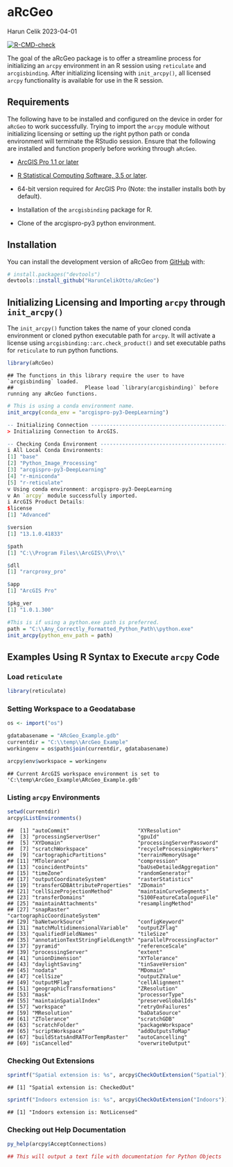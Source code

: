 aRcGeo
================
Harun Celik
2023-04-01

<!-- badges: start -->

[![R-CMD-check](https://github.com/HarunCelikOtto/aRcGeo/actions/workflows/R-CMD-check.yaml/badge.svg)](https://github.com/HarunCelikOtto/aRcGeo/actions/workflows/R-CMD-check.yaml)

<!-- badges: end -->

The goal of the aRcGeo package is to offer a streamline process for
initializing an `arcpy` environment in an R session using `reticulate`
and `arcgisbinding`. After initializing licensing with `init_arcpy()`,
all licensed `arcpy` functionality is available for use in the R
session.

## Requirements

The following have to be installed and configured on the device in order
for `aRcGeo` to work successfully. Trying to import the `arcpy` module
without initializing licensing or setting up the right python path or
conda environment will terminate the RStudio session. Ensure that the
following are installed and function properly before working through
`aRcGeo`.

- [ArcGIS Pro 1.1 or later](http://pro.arcgis.com/en/pro-app/)

- [R Statistical Computing Software, 3.5 or
  later](http://cran.cnr.berkeley.edu/bin/windows/base/).

- 64-bit version required for ArcGIS Pro (Note: the installer installs
  both by default).

- Installation of the `arcgisbinding` package for R.

- Clone of the arcgispro-py3 python environment.

## Installation

You can install the development version of aRcGeo from
[GitHub](https://github.com/) with:

``` r
# install.packages("devtools")
devtools::install_github("HarunCelikOtto/aRcGeo")
```

## Initializing Licensing and Importing `arcpy` through `init_arcpy()`

The `init_arcpy()` function takes the name of your cloned conda
environment or cloned python executable path for `arcpy`. It will
activate a license using `arcgisbinding::arc.check_product()` and set
executable paths for `reticulate` to run python functions.

``` r
library(aRcGeo)
```

    ## The functions in this library require the user to have `arcgisbinding` loaded.
    ##                       Please load `library(arcgisbinding)` before running any aRcGeo functions.

``` r
# This is using a conda environment name.
init_arcpy(conda_env = "arcgispro-py3-DeepLearning")
```

``` r
-- Initializing Connection ---------------------------------------------------------------------
> Initializing Connection to ArcGIS.

-- Checking Conda Environment ---------------------------------------------------------------------
i All Local Conda Environments:
[1] "base"                       
[2] "Python_Image_Processing"    
[3] "arcgispro-py3-DeepLearning" 
[4] "r-miniconda"               
[5] "r-reticulate"              
v Using conda environment: arcgispro-py3-DeepLearning
v An `arcpy` module successfully imported.                              
i ArcGIS Product Details:   
$license                    
[1] "Advanced"

$version
[1] "13.1.0.41833"

$path
[1] "C:\\Program Files\\ArcGIS\\Pro\\"

$dll
[1] "rarcproxy_pro"

$app
[1] "ArcGIS Pro"

$pkg_ver
[1] "1.0.1.300"
```

``` r
#This is if using a python.exe path is preferred.
path = "C:\\Any_Correctly_Formatted_Python_Path\\python.exe"
init_arcpy(python_env_path = path)
```

## Examples Using R Syntax to Execute `arcpy` Code

### Load `reticulate`

``` r
library(reticulate)
```

### Setting Workspace to a Geodatabase

``` r
os <- import("os")

gdatabasename = "ARcGeo_Example.gdb"
currentdir = "C:\\temp\\ArcGeo_Example"
workingenv = os$path$join(currentdir, gdatabasename)

arcpy$env$workspace = workingenv
```

    ## Current ArcGIS workspace environment is set to 'C:\temp\ArcGeo_Example\ARcGeo_Example.gdb'

### Listing `arcpy` Environments

``` r
setwd(currentdir)
arcpy$ListEnvironments()
```

    ##  [1] "autoCommit"                      "XYResolution"                   
    ##  [3] "processingServerUser"            "gpuId"                          
    ##  [5] "XYDomain"                        "processingServerPassword"       
    ##  [7] "scratchWorkspace"                "recycleProcessingWorkers"       
    ##  [9] "cartographicPartitions"          "terrainMemoryUsage"             
    ## [11] "MTolerance"                      "compression"                    
    ## [13] "coincidentPoints"                "baUseDetailedAggregation"       
    ## [15] "timeZone"                        "randomGenerator"                
    ## [17] "outputCoordinateSystem"          "rasterStatistics"               
    ## [19] "transferGDBAttributeProperties"  "ZDomain"                        
    ## [21] "cellSizeProjectionMethod"        "maintainCurveSegments"          
    ## [23] "transferDomains"                 "S100FeatureCatalogueFile"       
    ## [25] "maintainAttachments"             "resamplingMethod"               
    ## [27] "snapRaster"                      "cartographicCoordinateSystem"   
    ## [29] "baNetworkSource"                 "configKeyword"                  
    ## [31] "matchMultidimensionalVariable"   "outputZFlag"                    
    ## [33] "qualifiedFieldNames"             "tileSize"                       
    ## [35] "annotationTextStringFieldLength" "parallelProcessingFactor"       
    ## [37] "pyramid"                         "referenceScale"                 
    ## [39] "processingServer"                "extent"                         
    ## [41] "unionDimension"                  "XYTolerance"                    
    ## [43] "daylightSaving"                  "tinSaveVersion"                 
    ## [45] "nodata"                          "MDomain"                        
    ## [47] "cellSize"                        "outputZValue"                   
    ## [49] "outputMFlag"                     "cellAlignment"                  
    ## [51] "geographicTransformations"       "ZResolution"                    
    ## [53] "mask"                            "processorType"                  
    ## [55] "maintainSpatialIndex"            "preserveGlobalIds"              
    ## [57] "workspace"                       "retryOnFailures"                
    ## [59] "MResolution"                     "baDataSource"                   
    ## [61] "ZTolerance"                      "scratchGDB"                     
    ## [63] "scratchFolder"                   "packageWorkspace"               
    ## [65] "scriptWorkspace"                 "addOutputsToMap"                
    ## [67] "buildStatsAndRATForTempRaster"   "autoCancelling"                 
    ## [69] "isCancelled"                     "overwriteOutput"

### Checking Out Extensions

``` r
sprintf("Spatial extension is: %s", arcpy$CheckOutExtension("Spatial"))
```

    ## [1] "Spatial extension is: CheckedOut"

``` r
sprintf("Indoors extension is: %s", arcpy$CheckOutExtension("Indoors"))
```

    ## [1] "Indoors extension is: NotLicensed"

### Checking out Help Documentation

``` r
py_help(arcpy$AcceptConnections)

## This will output a text file with documentation for Python Objects
```
